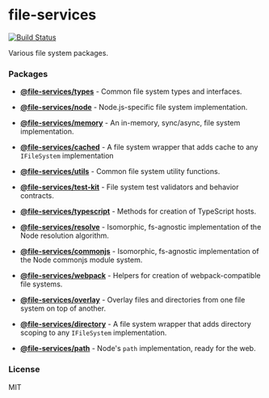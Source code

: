 # file-services

[![Build Status](https://github.com/wixplosives/file-services/workflows/tests/badge.svg)](https://github.com/wixplosives/file-services/actions)

Various file system packages.

### Packages

-   **[@file-services/types](https://github.com/wixplosives/file-services/tree/master/packages/types)** - Common file system types and interfaces.

-   **[@file-services/node](https://github.com/wixplosives/file-services/tree/master/packages/node)** - Node.js-specific file system implementation.

-   **[@file-services/memory](https://github.com/wixplosives/file-services/tree/master/packages/memory)** - An in-memory, sync/async, file system implementation.

-   **[@file-services/cached](https://github.com/wixplosives/file-services/tree/master/packages/cached)** - A file system wrapper that adds cache to any `IFileSystem` implementation

-   **[@file-services/utils](https://github.com/wixplosives/file-services/tree/master/packages/utils)** - Common file system utility functions.

-   **[@file-services/test-kit](https://github.com/wixplosives/file-services/tree/master/packages/test-kit)** - File system test validators and behavior contracts.

-   **[@file-services/typescript](https://github.com/wixplosives/file-services/tree/master/packages/typescript)** - Methods for creation of TypeScript hosts.

-   **[@file-services/resolve](https://github.com/wixplosives/file-services/tree/master/packages/resolve)** - Isomorphic, fs-agnostic implementation of the Node resolution algorithm.

-   **[@file-services/commonjs](https://github.com/wixplosives/file-services/tree/master/packages/commonjs)** - Isomorphic, fs-agnostic implementation of the Node commonjs module system.

-   **[@file-services/webpack](https://github.com/wixplosives/file-services/tree/master/packages/webpack)** - Helpers for creation of webpack-compatible file systems.

-   **[@file-services/overlay](https://github.com/wixplosives/file-services/tree/master/packages/overlay)** - Overlay files and directories from one file system on top of another.

-   **[@file-services/directory](https://github.com/wixplosives/file-services/tree/master/packages/directory)** - A file system wrapper that adds directory scoping to any `IFileSystem` implementation.

-   **[@file-services/path](https://github.com/wixplosives/file-services/tree/master/packages/path)** - Node's `path` implementation, ready for the web.

### License

MIT
